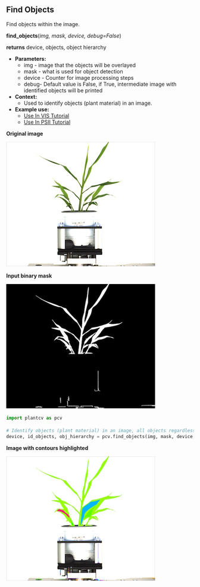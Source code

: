 ## Find Objects

Find objects within the image.

**find_objects**(*img, mask, device, debug=False*)

**returns** device, objects, object hierarchy

- **Parameters:**
    - img - image that the objects will be overlayed
    - mask - what is used for object detection
    - device - Counter for image processing steps
    - debug- Default value is False, if True, intermediate image with identified objects will be printed
- **Context:**
    - Used to identify objects (plant material) in an image.
- **Example use:**
    - [Use In VIS Tutorial](vis_tutorial.md)
    - [Use In PSII Tutorial](psII_tutorial.md) 

**Original image**

![Screenshot](img/documentation_images/find_objects/original_image.jpg)

**Input binary mask**

![Screenshot](img/documentation_images/find_objects/mask.jpg)

```python
import plantcv as pcv

# Identify objects (plant material) in an image, all objects regardless of hierarchy are filled (e.g. holes between leaves).
device, id_objects, obj_hierarchy = pcv.find_objects(img, mask, device, debug=True)
```

**Image with contours highlighted**

![Screenshot](img/documentation_images/find_objects/contours.jpg)
